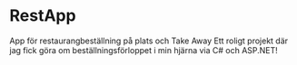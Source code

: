 # RestApp
App för restaurangbeställning på plats och Take Away
Ett roligt projekt där jag fick göra om beställningsförloppet i min hjärna via C# och ASP.NET!
